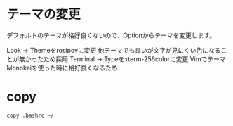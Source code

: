 # テーマの変更

デフォルトのテーマが格好良くないので、Optionからテーマを変更します。

Look -> Themeをrosipovに変更
他テーマでも良いが文字が見にくい色になることが無かったため採用
Terminal -> Typeをxterm-256colorに変更
VimでテーマMonokaiを使った時に格好良くなるため

# copy

```bash
copy .bashrc ~/
```

